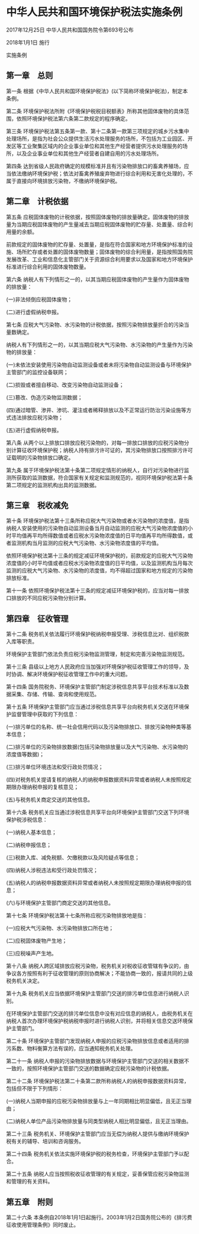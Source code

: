 # 中华人民共和国环境保护税法实施条例

2017年12月25日 中华人民共和国国务院令第693号公布

2018年1月1日 施行

<!-- INFO END -->

实施条例

## 第一章　总则

第一条 根据《中华人民共和国环境保护税法》(以下简称环境保护税法)，制定本条例。

第二条 环境保护税法所附《环境保护税税目税额表》所称其他固体废物的具体范围，依照环境保护税法第六条第二款规定的程序确定。

第三条 环境保护税法第五条第一款、第十二条第一款第三项规定的城乡污水集中处理场所，是指为社会公众提供生活污水处理服务的场所，不包括为工业园区、开发区等工业聚集区域内的企业事业单位和其他生产经营者提供污水处理服务的场所，以及企业事业单位和其他生产经营者自建自用的污水处理场所。

第四条 达到省级人民政府确定的规模标准并且有污染物排放口的畜禽养殖场，应当依法缴纳环境保护税；依法对畜禽养殖废弃物进行综合利用和无害化处理的，不属于直接向环境排放污染物，不缴纳环境保护税。

## 第二章　计税依据

第五条 应税固体废物的计税依据，按照固体废物的排放量确定。固体废物的排放量为当期应税固体废物的产生量减去当期应税固体废物的贮存量、处置量、综合利用量的余额。

前款规定的固体废物的贮存量、处置量，是指在符合国家和地方环境保护标准的设施、场所贮存或者处置的固体废物数量；固体废物的综合利用量，是指按照国务院发展改革、工业和信息化主管部门关于资源综合利用要求以及国家和地方环境保护标准进行综合利用的固体废物数量。

第六条 纳税人有下列情形之一的，以其当期应税固体废物的产生量作为固体废物的排放量：

(一)非法倾倒应税固体废物；

(二)进行虚假纳税申报。

第七条 应税大气污染物、水污染物的计税依据，按照污染物排放量折合的污染当量数确定。

纳税人有下列情形之一的，以其当期应税大气污染物、水污染物的产生量作为污染物的排放量：

(一)未依法安装使用污染物自动监测设备或者未将污染物自动监测设备与环境保护主管部门的监控设备联网；

(二)损毁或者擅自移动、改变污染物自动监测设备；

(三)篡改、伪造污染物监测数据；

(四)通过暗管、渗井、渗坑、灌注或者稀释排放以及不正常运行防治污染设施等方式违法排放应税污染物；

(五)进行虚假纳税申报。

第八条 从两个以上排放口排放应税污染物的，对每一排放口排放的应税污染物分别计算征收环境保护税；纳税人持有排污许可证的，其污染物排放口按照排污许可证载明的污染物排放口确定。

第九条 属于环境保护税法第十条第二项规定情形的纳税人，自行对污染物进行监测所获取的监测数据，符合国家有关规定和监测规范的，视同环境保护税法第十条第二项规定的监测机构出具的监测数据。

## 第三章　税收减免

第十条 环境保护税法第十三条所称应税大气污染物或者水污染物的浓度值，是指纳税人安装使用的污染物自动监测设备当月自动监测的应税大气污染物浓度值的小时平均值再平均所得数值或者应税水污染物浓度值的日平均值再平均所得数值，或者监测机构当月监测的应税大气污染物、水污染物浓度值的平均值。

依照环境保护税法第十三条的规定减征环境保护税的，前款规定的应税大气污染物浓度值的小时平均值或者应税水污染物浓度值的日平均值，以及监测机构当月每次监测的应税大气污染物、水污染物的浓度值，均不得超过国家和地方规定的污染物排放标准。

第十一条 依照环境保护税法第十三条的规定减征环境保护税的，应当对每一排放口排放的不同应税污染物分别计算。

## 第四章　征收管理

第十二条 税务机关依法履行环境保护税纳税申报受理、涉税信息比对、组织税款入库等职责。

环境保护主管部门依法负责应税污染物监测管理，制定和完善污染物监测规范。

第十三条 县级以上地方人民政府应当加强对环境保护税征收管理工作的领导，及时协调、解决环境保护税征收管理工作中的重大问题。

第十四条 国务院税务、环境保护主管部门制定涉税信息共享平台技术标准以及数据采集、存储、传输、查询和使用规范。

第十五条 环境保护主管部门应当通过涉税信息共享平台向税务机关交送在环境保护监督管理中获取的下列信息：

(一)排污单位的名称、统一社会信用代码以及污染物排放口、排放污染物种类等基本信息；

(二)排污单位的污染物排放数据(包括污染物排放量以及大气污染物、水污染物的浓度值等数据)；

(三)排污单位环境违法和受行政处罚情况；

(四)对税务机关提请复核的纳税人的纳税申报数据资料异常或者纳税人未按照规定期限办理纳税申报的复核意见；

(五)与税务机关商定交送的其他信息。

第十六条 税务机关应当通过涉税信息共享平台向环境保护主管部门交送下列环境保护税涉税信息：

(一)纳税人基本信息；

(二)纳税申报信息；

(三)税款入库、减免税额、欠缴税款以及风险疑点等信息；

(四)纳税人涉税违法和受行政处罚情况；

(五)纳税人的纳税申报数据资料异常或者纳税人未按照规定期限办理纳税申报的信息；

(六)与环境保护主管部门商定交送的其他信息。

第十七条 环境保护税法第十七条所称应税污染物排放地是指：

(一)应税大气污染物、水污染物排放口所在地；

(二)应税固体废物产生地；

(三)应税噪声产生地。

第十八条 纳税人跨区域排放应税污染物，税务机关对税收征收管辖有争议的，由争议各方按照有利于征收管理的原则协商解决；不能协商一致的，报请共同的上级税务机关决定。

第十九条 税务机关应当依据环境保护主管部门交送的排污单位信息进行纳税人识别。

在环境保护主管部门交送的排污单位信息中没有对应信息的纳税人，由税务机关在纳税人首次办理环境保护税纳税申报时进行纳税人识别，并将相关信息交送环境保护主管部门。

第二十条 环境保护主管部门发现纳税人申报的应税污染物排放信息或者适用的排污系数、物料衡算方法有误的，应当通知税务机关处理。

第二十一条 纳税人申报的污染物排放数据与环境保护主管部门交送的相关数据不一致的，按照环境保护主管部门交送的数据确定应税污染物的计税依据。

第二十二条 环境保护税法第二十条第二款所称纳税人的纳税申报数据资料异常，包括但不限于下列情形：

(一)纳税人当期申报的应税污染物排放量与上一年同期相比明显偏低，且无正当理由；

(二)纳税人单位产品污染物排放量与同类型纳税人相比明显偏低，且无正当理由。

第二十三条 税务机关、环境保护主管部门应当无偿为纳税人提供与缴纳环境保护税有关的辅导、培训和咨询服务。

第二十四条 税务机关依法实施环境保护税的税务检查，环境保护主管部门予以配合。

第二十五条 纳税人应当按照税收征收管理的有关规定，妥善保管应税污染物监测和管理的有关资料。

## 第五章　附则

第二十六条 本条例自2018年1月1日起施行。2003年1月2日国务院公布的《排污费征收使用管理条例》同时废止。